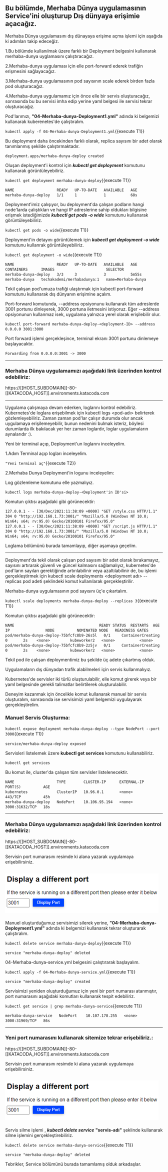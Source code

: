 ## Bu bölümde, Merhaba Dünya uygulamasının Service'ini oluşturup Dış dünyaya erişimie açacağız.


Merhaba Dünya uygulamasını dış dünayaya erişime açma işlemi için aşağıda ki adımları takip edeceğiz.

1.Bu bölümde kullanılmak üzere farklı bir Deployment belgesini kullanarak merhaba-dunya uyglamasını çalıştıracağız.

2.Merhaba-dunya uygulaması için elle port-forward ederek trafiğin erişmesini sağlayacağız.

3.Merhaba-dunya uygulamasının pod sayısının scale ederek birden fazla pod oluşturacağız.

4.Merhaba-dunya uygulamamız için önce elle bir servis oluşturacağız, sonrasında bu bu servisi imha edip yerine yaml belgesi ile servisi tekrar oluşturacağız.

Pod'larımızı, **"04-Merhaba-dunya-Deployment1.yml"** adında ki belgemizi kullanarak kuberenetes'de çalıştıralım.

`kubectl apply -f 04-Merhaba-dunya-Deployment1.yml`{{execute T1}}

Bu deployment daha öncekinden farklı olarak, replica sayısını bir adet olarak tanımlanmış şekilde çalıştırmaktadır.

```
deployment.apps/merhaba-dunya-deploy created
```

Oluşan deployment'i kontrol için ***kubectl get deployment*** komutunu kullanarak görüntüleyebiliriz.

`kubectl get deployment merhaba-dunya-deploy`{{execute T1}}

```
NAME                   READY   UP-TO-DATE   AVAILABLE   AGE
merhaba-dunya-deploy   1/1     1            1           68s
```

Deployment'imiz çalışıyor, bu deployment'da çalışan podların hangi node'larda çalıştıkları ve hangi IP adreslerine sahip oldukları bilgisine erişmek istediğimizde ***kubectl get pods -o wide*** komutunu kullanarak görüntüleyebiliriz.

`kubectl get pods -o wide`{{execute T1}}

Deployment'in detayını görüntülemek için ***kubectl get deployment -o wide*** komutunu kullanrak görüntüleyebiliriz.

`kubectl get deployment -o wide`{{execute T1}}

```
NAME                   READY   UP-TO-DATE   AVAILABLE   AGE     CONTAINERS      IMAGES                       SELECTOR
merhaba-dunya-deploy   3/3     3            3           5m55s   merhaba-dunya   techakademi/merhabadunya:1   name=Merhaba-dunya
```

Tekil çalışan pod'umuza trafiği ulaştırmak için kubectl port-forward komutunu kullanarak dış dünyanın erişimine açalım.

Port-forward komutunda, --address opsiyonunu kullanarak tüm adreslerde 3001 portunu dinleyerek, 3000 portuna iletmesini istiyoruz. Eğer --address opsiyonunun kullanmaz isek, uygulama yalnızca yerel olarak erişilebilir olur.

```
kubectl port-forward merhaba-dunya-deploy-<deployment-ID> --address 0.0.0.0 3001:3000
```

Port forward işlemi gerçekleşince, terminal ekranı 3001 portunu dinlemeye başlayacaktır.

```
Forwarding from 0.0.0.0:3001 -> 3000
```

---
### Merhaba Dünya uygulamamızı aşağıdaki link  üzerinden kontrol edebiliriz:

https://[[HOST_SUBDOMAIN]]-80-[[KATACODA_HOST]].environments.katacoda.com

---

Uygulama çalışmaya devam ederken, loglarını kontrol edebiliriz. Kubernetes'de loglara erişebilmek için kubectl logs <pod-adı> belirterek gözlemleyebiliriz. Zaman zaman pod'lar çalışır durumda olur ancak uygulamaya erişilemeyebilir, bunun nedenini bulmak isteriz, böylesi durumlarda ilk bakılacak yer her zaman loglardır, loglar uygulamaların aynalarıdır :).


Yeni bir terminal açıp, Deployment'un loglarını inceleyelim.

1.Adım Terminal açıp logları inceleyelim.

`"Yeni terminal aç"`{{execute T2}}

2.Merhaba Dunya Deployment'in logunu inceleyelim:

Log gözlemleme komutunu elle yazmalıyız.

```
kubectl logs merhaba-dunya-deploy-<Deployment'in ID'si>
```

Komutun çıktısı aşağıdaki gibi görünecektir:
```
127.0.0.1 - - [30/Dec/2021:11:38:09 +0000] "GET /style.css HTTP/1.1" 304 0 "http://192.168.1.73:3001/" "Mozilla/5.0 (Windows NT 10.0; Win64; x64; rv:95.0) Gecko/20100101 Firefox/95.0"
127.0.0.1 - - [30/Dec/2021:11:38:09 +0000] "GET /script.js HTTP/1.1" 304 0 "http://192.168.1.73:3001/" "Mozilla/5.0 (Windows NT 10.0; Win64; x64; rv:95.0) Gecko/20100101 Firefox/95.0"
```
Loglama bölümünü burada tamamlayıp, diğer aşamaya geçelim.


----
Deployment'da tekil olarak çalışan pod sayısını bir adet olarak bırakamayız, sayısını artırarak güvenli ve güncel kalmasını sağlamalıyız, kubernetes'de pod'ların sayıları gerektiğinde artırılabilinir veya azaltılabilinir de, bu işlemi gerçekleştirmek için kubectl scale deployments <deployment adı> --replicas pod adeti şeklindeki komut kullanılarak gerçekleştirilir.

Merhaba-dunya uygulamasının pod sayısını üç'e çıkartalım.

`kubectl scale deployments merhaba-dunya-deploy --replicas 3`{{execute T1}}

Komutun çıktısı aşağıdaki gibi görünecektir:

```
NAME                                      READY STATUS  RESTARTS  AGE   IP                NODE          NOMINATED NODE   READINESS GATES
pod/merhaba-dunya-deploy-75bfcfc8b9-26s5l   0/1     ContainerCreating   0       2s    <none>         kubeworker2   <none>           <none>
pod/merhaba-dunya-deploy-75bfcfc8b9-2z5jv   0/1     ContainerCreating   0    	2s    <none>         kubeworker2   <none>           <none>
```
Tekil pod ile çalışan deploymentimiz bu şekilde üç adete çıkartmış olduk.

Uygulamaların dış dünyadan trafik alabilmeleri için servis kullanmalıyız.

Kubernetes'de servisler iki türlü oluşturulabilir, elle komut girerek veya bir yaml belgesinde gerekli talimatlar belirtilerek oluşturulabilir.

Deneyim kazanmak için öncelikle komut kullanarak manuel bir servis oluşturalım, sonrasında ise servisimizi yaml belgemizi uygulayarak gerçekleştirelim.

### Manuel Servis Oluşturma:
`kubectl expose deployment merhaba-dunya-deploy --type NodePort --port 3000`{{execute T1}}

`service/merhaba-dunya-deploy exposed`

Servisleri listelemek üzere **kubectl get services** komutunu kullanabiliriz.

```
kubectl get services
```
Bu komut ile, cluster'da çalışan tüm servisler listelenecektir.

```
NAME                   TYPE        CLUSTER-IP      EXTERNAL-IP   PORT(S)          AGE
kubernetes             ClusterIP   10.96.0.1       <none>        443/TCP          45h
merhaba-dunya-deploy   NodePort    10.106.95.194   <none>        3000:31632/TCP   18s
```

---
### Merhaba Dünya uygulamamızı aşağıdaki link  üzerinden kontrol edebiliriz:

https://[[HOST_SUBDOMAIN]]-80-[[KATACODA_HOST]].environments.katacoda.com

Servisin port numarasını resimde ki alana yazarak uygulamaya erişebilirsiniz.

![Port numarası değiştir](./assets/diffport.png)
---

Manuel oluşturduğumuz servisimizi silerek yerine, **"04-Merhaba-dunya-Deployment1.yml"** adında ki belgemizi kullanarak tekrar oluşturarak çalıştıralım.

`kubectl delete service merhaba-dunya-deploy`{{execute T1}}

```
service "merhaba-dunya-deploy" deleted
```

04-Merhaba-dunya-service.yml belgesini çalıştırarak başlayalım.

`kubectl apply -f 04-Merhaba-dunya-service.yml`{{execute T1}}

```
service "merhaba-dunya-deploy" created
```

Servisimizi yeniden oluşturduğumuz için yeni bir port numarası atanmıştır, port numarasını aşağıdaki komutları kullanarak tespit edebiliriz.

`kubectl get service | grep merhaba-dunya-service`{{execute T1}}

```
merhaba-dunya-service   NodePort    10.107.178.255   <none>        3000:31969/TCP   86s
```

---
### Yeni port numarasını kullanarak sitemize tekrar erişebiliriz.:

https://[[HOST_SUBDOMAIN]]-80-[[KATACODA_HOST]].environments.katacoda.com

Servisin port numarasını resimde ki alana yazarak uygulamaya erişebilirsiniz.

![Port numarası değiştir](./assets/diffport.png)
---

Servis silme işlemi , ***kubectl delete service*** **"servis-adı"** şeklinde kullanarak silme işlemini gerçekleştirebiliriz.

`kubectl delete service merhaba-dunya-service`{{execute T1}}

```
service "merhaba-dunya-deploy" deleted
```
Tebrikler, Service bölümünü burada tamamlamış olduk arkadaşlar.
